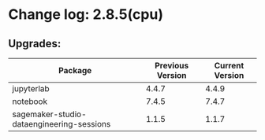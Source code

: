 # Change log: 2.8.5(cpu)

## Upgrades: 

Package | Previous Version | Current Version
---|---|---
jupyterlab|4.4.7|4.4.9
notebook|7.4.5|7.4.7
sagemaker-studio-dataengineering-sessions|1.1.5|1.1.7
